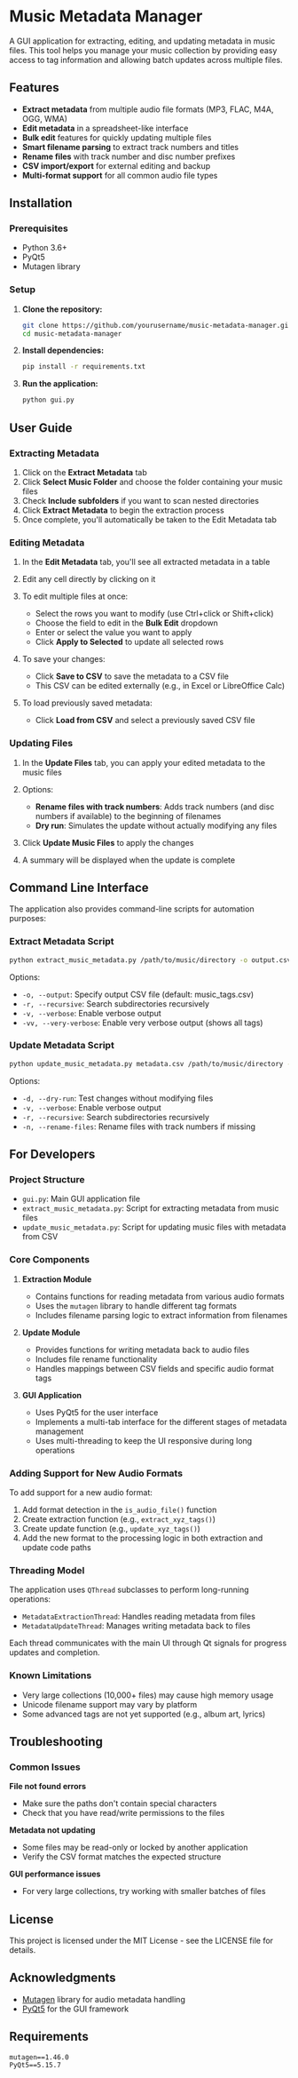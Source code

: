 # Music Metadata Manager

A GUI application for extracting, editing, and updating metadata in music files. This tool helps you manage your music collection by providing easy access to tag information and allowing batch updates across multiple files.

## Features

- **Extract metadata** from multiple audio file formats (MP3, FLAC, M4A, OGG, WMA)
- **Edit metadata** in a spreadsheet-like interface
- **Bulk edit** features for quickly updating multiple files
- **Smart filename parsing** to extract track numbers and titles
- **Rename files** with track number and disc number prefixes
- **CSV import/export** for external editing and backup
- **Multi-format support** for all common audio file types

## Installation

### Prerequisites

- Python 3.6+
- PyQt5
- Mutagen library

### Setup

1. **Clone the repository:**
   ```bash
   git clone https://github.com/yourusername/music-metadata-manager.git
   cd music-metadata-manager
   ```

2. **Install dependencies:**
   ```bash
   pip install -r requirements.txt
   ```

3. **Run the application:**
   ```bash
   python gui.py
   ```

## User Guide

### Extracting Metadata

1. Click on the **Extract Metadata** tab
2. Click **Select Music Folder** and choose the folder containing your music files
3. Check **Include subfolders** if you want to scan nested directories
4. Click **Extract Metadata** to begin the extraction process
5. Once complete, you'll automatically be taken to the Edit Metadata tab

### Editing Metadata

1. In the **Edit Metadata** tab, you'll see all extracted metadata in a table
2. Edit any cell directly by clicking on it
3. To edit multiple files at once:
   - Select the rows you want to modify (use Ctrl+click or Shift+click)
   - Choose the field to edit in the **Bulk Edit** dropdown
   - Enter or select the value you want to apply
   - Click **Apply to Selected** to update all selected rows

4. To save your changes:
   - Click **Save to CSV** to save the metadata to a CSV file
   - This CSV can be edited externally (e.g., in Excel or LibreOffice Calc)

5. To load previously saved metadata:
   - Click **Load from CSV** and select a previously saved CSV file

### Updating Files

1. In the **Update Files** tab, you can apply your edited metadata to the music files
2. Options:
   - **Rename files with track numbers**: Adds track numbers (and disc numbers if available) to the beginning of filenames
   - **Dry run**: Simulates the update without actually modifying any files

3. Click **Update Music Files** to apply the changes
4. A summary will be displayed when the update is complete

## Command Line Interface

The application also provides command-line scripts for automation purposes:

### Extract Metadata Script

```bash
python extract_music_metadata.py /path/to/music/directory -o output.csv -r
```

Options:
- `-o, --output`: Specify output CSV file (default: music_tags.csv)
- `-r, --recursive`: Search subdirectories recursively
- `-v, --verbose`: Enable verbose output
- `-vv, --very-verbose`: Enable very verbose output (shows all tags)

### Update Metadata Script

```bash
python update_music_metadata.py metadata.csv /path/to/music/directory -r -n
```

Options:
- `-d, --dry-run`: Test changes without modifying files
- `-v, --verbose`: Enable verbose output
- `-r, --recursive`: Search subdirectories recursively
- `-n, --rename-files`: Rename files with track numbers if missing

## For Developers

### Project Structure

- `gui.py`: Main GUI application file
- `extract_music_metadata.py`: Script for extracting metadata from music files
- `update_music_metadata.py`: Script for updating music files with metadata from CSV

### Core Components

1. **Extraction Module**
   - Contains functions for reading metadata from various audio formats
   - Uses the `mutagen` library to handle different tag formats
   - Includes filename parsing logic to extract information from filenames

2. **Update Module**
   - Provides functions for writing metadata back to audio files
   - Includes file rename functionality
   - Handles mappings between CSV fields and specific audio format tags

3. **GUI Application**
   - Uses PyQt5 for the user interface
   - Implements a multi-tab interface for the different stages of metadata management
   - Uses multi-threading to keep the UI responsive during long operations

### Adding Support for New Audio Formats

To add support for a new audio format:

1. Add format detection in the `is_audio_file()` function
2. Create extraction function (e.g., `extract_xyz_tags()`)
3. Create update function (e.g., `update_xyz_tags()`)
4. Add the new format to the processing logic in both extraction and update code paths

### Threading Model

The application uses `QThread` subclasses to perform long-running operations:

- `MetadataExtractionThread`: Handles reading metadata from files
- `MetadataUpdateThread`: Manages writing metadata back to files

Each thread communicates with the main UI through Qt signals for progress updates and completion.

### Known Limitations

- Very large collections (10,000+ files) may cause high memory usage
- Unicode filename support may vary by platform
- Some advanced tags are not yet supported (e.g., album art, lyrics)

## Troubleshooting

### Common Issues

**File not found errors**
- Make sure the paths don't contain special characters
- Check that you have read/write permissions to the files

**Metadata not updating**
- Some files may be read-only or locked by another application
- Verify the CSV format matches the expected structure

**GUI performance issues**
- For very large collections, try working with smaller batches of files

## License

This project is licensed under the MIT License - see the LICENSE file for details.

## Acknowledgments

- [Mutagen](https://mutagen.readthedocs.io/) library for audio metadata handling
- [PyQt5](https://www.riverbankcomputing.com/software/pyqt/) for the GUI framework

## Requirements

```
mutagen==1.46.0
PyQt5==5.15.7
```
